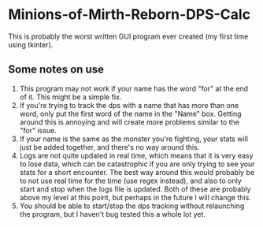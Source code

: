# Minions-of-Mirth-Reborn-DPS-Calc

This is probably the worst written GUI program ever created (my first time using tkinter).

## Some notes on use
1. This program may not work if your name has the word "for" at the end of it. This might be a simple fix.
2. If you're trying to track the dps with a name that has more than one word, only put the first word of the name in the "Name" box. Getting around this is annoying and will create more problems similar to the "for" issue.
3. If your name is the same as the monster you're fighting, your stats will just be added together, and there's no way around this.
4. Logs are not quite updated in real time, which means that it is very easy to lose data, which can be catastrophic if you are only trying to see your stats for a short encounter. The best way around this would probably be to not use real time for the time (use regex instead), and also to only start and stop when the logs file is updated. Both of these are probably above my level at this point, but perhaps in the future I will change this.
5. You should be able to start/stop the dps tracking without relaunching the program, but I haven't bug tested this a whole lot yet.
